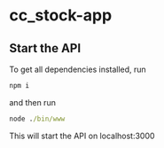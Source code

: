 # cc_stock-app

## Start the API
To get all dependencies installed, run
```cmd
npm i
```
and then run
```cmd
node ./bin/www
```

This will start the API on localhost:3000